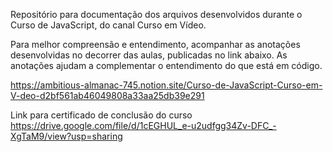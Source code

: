 Repositório para documentação dos arquivos desenvolvidos durante o Curso de JavaScript, do canal Curso em Vídeo.

Para melhor compreensão e entendimento, acompanhar as anotações desenvolvidas no decorrer das aulas, publicadas no link abaixo. As anotações ajudam a complementar o entendimento do que está em código.

https://ambitious-almanac-745.notion.site/Curso-de-JavaScript-Curso-em-V-deo-d2bf561ab46049808a33aa25db39e291

Link para certificado de conclusão do curso
https://drive.google.com/file/d/1cEGHUL_e-u2udfgg34Zv-DFC_-XgTaM9/view?usp=sharing
